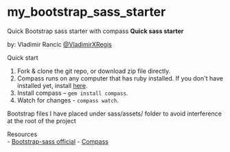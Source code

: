# my_bootstrap_sass_starter<br>
<srong>Quick Bootstrap sass starter with compass</strong>
<b>Quick sass starter</b>

<p>by: Vladimir Rancic <a href="https://twitter.com/VladimirXRegis" target="_blank">@VladimirXRegis</a></p>

Quick start<br>
1. Fork & clone the git repo, or download zip file directly.<br>
2. Compass runs on any computer that has ruby installed. If you don't have installed yet, install <a href="https://www.ruby-lang.org/en/downloads/" target="_blank">here</a>.  
3. Install compass – <code>gem install compass</code>.<br>
4. Watch for changes - <code>compass watch</code>.<br>

<p>Bootstrap files I have placed under sass/assets/ folder to avoid interference at the root of the project</p>

<p>
Resources<br>
- <a href="https://github.com/Regis011/bootstrap-sass" target="_blank">Bootstrap-sass official</a>
- <a href="http://compass-style.org/install/" target="_blank">Compass</a>
</p>
